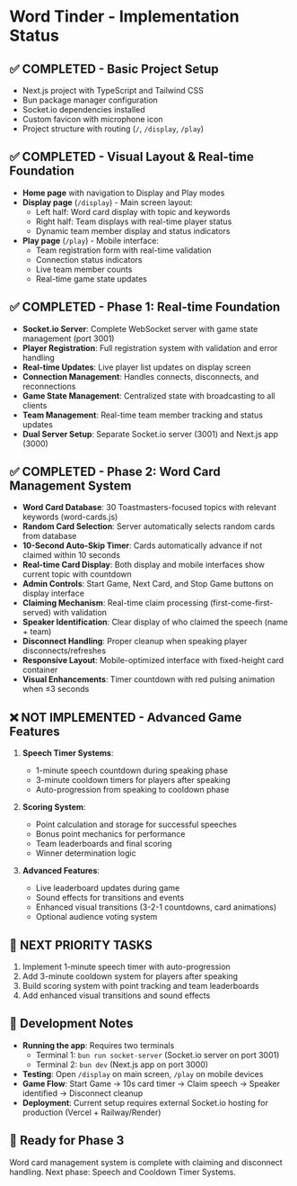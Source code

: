 # Word Tinder - Implementation Status

## ✅ **COMPLETED** - Basic Project Setup
- Next.js project with TypeScript and Tailwind CSS
- Bun package manager configuration
- Socket.io dependencies installed
- Custom favicon with microphone icon
- Project structure with routing (`/`, `/display`, `/play`)

## ✅ **COMPLETED** - Visual Layout & Real-time Foundation
- **Home page** with navigation to Display and Play modes
- **Display page** (`/display`) - Main screen layout:
  - Left half: Word card display with topic and keywords
  - Right half: Team displays with real-time player status
  - Dynamic team member display and status indicators
- **Play page** (`/play`) - Mobile interface:
  - Team registration form with real-time validation
  - Connection status indicators
  - Live team member counts
  - Real-time game state updates

## ✅ **COMPLETED** - Phase 1: Real-time Foundation
- **Socket.io Server**: Complete WebSocket server with game state management (port 3001)
- **Player Registration**: Full registration system with validation and error handling
- **Real-time Updates**: Live player list updates on display screen
- **Connection Management**: Handles connects, disconnects, and reconnections
- **Game State Management**: Centralized state with broadcasting to all clients
- **Team Management**: Real-time team member tracking and status updates
- **Dual Server Setup**: Separate Socket.io server (3001) and Next.js app (3000)

## ✅ **COMPLETED** - Phase 2: Word Card Management System
- **Word Card Database**: 30 Toastmasters-focused topics with relevant keywords (word-cards.js)
- **Random Card Selection**: Server automatically selects random cards from database
- **10-Second Auto-Skip Timer**: Cards automatically advance if not claimed within 10 seconds
- **Real-time Card Display**: Both display and mobile interfaces show current topic with countdown
- **Admin Controls**: Start Game, Next Card, and Stop Game buttons on display interface
- **Claiming Mechanism**: Real-time claim processing (first-come-first-served) with validation
- **Speaker Identification**: Clear display of who claimed the speech (name + team)
- **Disconnect Handling**: Proper cleanup when speaking player disconnects/refreshes
- **Responsive Layout**: Mobile-optimized interface with fixed-height card container
- **Visual Enhancements**: Timer countdown with red pulsing animation when ≤3 seconds

## ❌ **NOT IMPLEMENTED** - Advanced Game Features
1. **Speech Timer Systems**:
   - 1-minute speech countdown during speaking phase
   - 3-minute cooldown timers for players after speaking
   - Auto-progression from speaking to cooldown phase

2. **Scoring System**:
   - Point calculation and storage for successful speeches
   - Bonus point mechanics for performance
   - Team leaderboards and final scoring
   - Winner determination logic

3. **Advanced Features**:
   - Live leaderboard updates during game
   - Sound effects for transitions and events
   - Enhanced visual transitions (3-2-1 countdowns, card animations)
   - Optional audience voting system

## 🎯 **NEXT PRIORITY TASKS**
1. Implement 1-minute speech timer with auto-progression
2. Add 3-minute cooldown system for players after speaking
3. Build scoring system with point tracking and team leaderboards
4. Add enhanced visual transitions and sound effects

## 📝 **Development Notes**
- **Running the app**: Requires two terminals
  - Terminal 1: `bun run socket-server` (Socket.io server on port 3001)
  - Terminal 2: `bun dev` (Next.js app on port 3000)
- **Testing**: Open `/display` on main screen, `/play` on mobile devices
- **Game Flow**: Start Game → 10s card timer → Claim speech → Speaker identified → Disconnect cleanup
- **Deployment**: Current setup requires external Socket.io hosting for production (Vercel + Railway/Render)

## 🎯 **Ready for Phase 3**
Word card management system is complete with claiming and disconnect handling. Next phase: Speech and Cooldown Timer Systems.